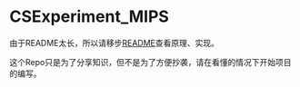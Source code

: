 # CSExperiment_MIPS
由于README太长，所以请移步[README](README.pdf)查看原理、实现。

这个Repo只是为了分享知识，但不是为了方便抄袭，请在看懂的情况下开始项目的编写。